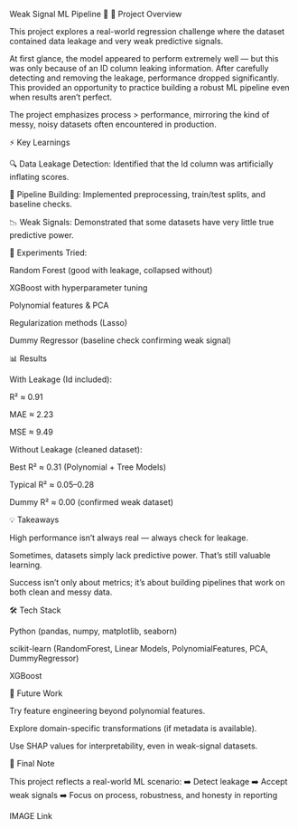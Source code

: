 Weak Signal ML Pipeline 🚀
📌 Project Overview

This project explores a real-world regression challenge where the dataset contained data leakage and very weak predictive signals.

At first glance, the model appeared to perform extremely well — but this was only because of an ID column leaking information. After carefully detecting and removing the leakage, performance dropped significantly. This provided an opportunity to practice building a robust ML pipeline even when results aren’t perfect.

The project emphasizes process > performance, mirroring the kind of messy, noisy datasets often encountered in production.

⚡ Key Learnings

🔍 Data Leakage Detection: Identified that the Id column was artificially inflating scores.

🧹 Pipeline Building: Implemented preprocessing, train/test splits, and baseline checks.

📉 Weak Signals: Demonstrated that some datasets have very little true predictive power.

🧪 Experiments Tried:

Random Forest (good with leakage, collapsed without)

XGBoost with hyperparameter tuning

Polynomial features & PCA

Regularization methods (Lasso)

Dummy Regressor (baseline check confirming weak signal)

📊 Results

With Leakage (Id included):

R² ≈ 0.91

MAE ≈ 2.23

MSE ≈ 9.49

Without Leakage (cleaned dataset):

Best R² ≈ 0.31 (Polynomial + Tree Models)

Typical R² ≈ 0.05–0.28

Dummy R² ≈ 0.00 (confirmed weak dataset)

💡 Takeaways

High performance isn’t always real — always check for leakage.

Sometimes, datasets simply lack predictive power. That’s still valuable learning.

Success isn’t only about metrics; it’s about building pipelines that work on both clean and messy data.

🛠️ Tech Stack

Python (pandas, numpy, matplotlib, seaborn)

scikit-learn (RandomForest, Linear Models, PolynomialFeatures, PCA, DummyRegressor)

XGBoost

🔮 Future Work

Try feature engineering beyond polynomial features.

Explore domain-specific transformations (if metadata is available).

Use SHAP values for interpretability, even in weak-signal datasets.

📢 Final Note

This project reflects a real-world ML scenario:
➡️ Detect leakage
➡️ Accept weak signals
➡️ Focus on process, robustness, and honesty in reporting

IMAGE Link
